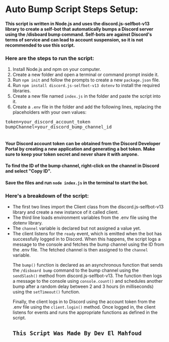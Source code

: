 <!DOCTYPE html>
<html>

<head>
  
</head>

<body>
  <h1>Auto Bump Script Steps Setup:</h1>

  <h4>
    This script is written in Node.js and uses the discord.js-selfbot-v13 library to create a self-bot that automatically bumps a Discord server using the /disboard bump command. Self-bots are against Discord's terms of service and can lead to account suspension, so it is not recommended to use this script.
  </h4>

  <h3>Here are the steps to run the script:</h3>

  <ol>
    <li>Install Node.js and npm on your computer.</li>
    <li>Create a new folder and open a terminal or command prompt inside it.</li>
    <li>Run <code>npm init</code> and follow the prompts to create a new <code>package.json</code> file.</li>
    <li>Run <code>npm install discord.js-selfbot-v13 dotenv</code> to install the required libraries.</li>
    <li>Create a new file named <code>index.js</code> in the folder and paste the script into it.</li>
    <li>Create a <code>.env</code> file in the folder and add the following lines, replacing the placeholders with your own values:</li>
  </ol>

  <pre>
token=your_discord_account_token
bumpChannel=your_discord_bump_channel_id
  </pre>

  <h4>Your Discord account token can be obtained from the Discord Developer Portal by creating a new application and generating a bot token. Make sure to keep your token secret and never share it with anyone.</h4>

  <h4>To find the ID of the bump channel, right-click on the channel in Discord and select "Copy ID".</h4>

  <h4>Save the files and run <code>node index.js</code> in the terminal to start the bot.</h4>

  <h3>Here's a breakdown of the script:</h3>

  <ul>
    <li>The first two lines import the Client class from the discord.js-selfbot-v13 library and create a new instance of it called client.</li>
    <li>The third line loads environment variables from the .env file using the dotenv library.</li>
    <li>The <code>channel</code> variable is declared but not assigned a value yet.</li>
    <li>The client listens for the <code>ready</code> event, which is emitted when the bot has successfully logged in to Discord. When this happens, the script logs a message to the console and fetches the bump channel using the ID from the .env file. The fetched channel is then assigned to the <code>channel</code> variable.

The <code>bump()</code> function is declared as an asynchronous function that sends the <code>/disboard bump</code> command to the bump channel using the <code>sendSlash()</code> method from discord.js-selfbot-v13. The function then logs a message to the console using <code>console.count()</code> and schedules another bump after a random delay between 2 and 3 hours (in milliseconds) using the <code>setTimeout()</code> function.



Finally, the client logs in to Discord using the account token from the .env file using the <code>client.login()</code> method. Once logged in, the client listens for events and runs the appropriate functions as defined in the script.

<h2><code>This Script Was Made By Dev El Mahfoud</code> </h2>
